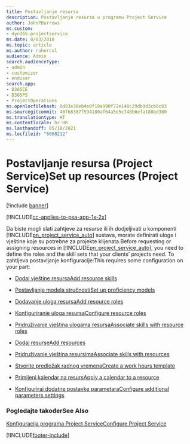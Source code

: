 ```yaml
---
title: Postavljanje resursa
description: Postavljanje resursa u programu Project Service
author: JohnPBurrows
ms.custom:
- dyn365-projectservice
ms.date: 8/03/2018
ms.topic: article
ms.author: ruhercul
audience: Admin
search.audienceType:
- admin
- customizer
- enduser
search.app:
- D365CE
- D365PS
- ProjectOperations
ms.openlocfilehash: 0d83e30eb4e0f10a990f72e148c29db9d3cb0c83
ms.sourcegitcommit: 40f68387f594180af64a5e5c748b6efa188bd300
ms.translationtype: HT
ms.contentlocale: hr-HR
ms.lasthandoff: 05/10/2021
ms.locfileid: "6008212"
---
```

# <a name="set-up-resources-project-service"></a><span data-ttu-id="b2d4d-103">Postavljanje resursa (Project Service)</span><span class="sxs-lookup"><span data-stu-id="b2d4d-103">Set up resources (Project Service)</span></span>

[!include [banner](../includes/psa-now-project-operations.md)]

[!INCLUDE[cc-applies-to-psa-app-1x-2x](../includes/cc-applies-to-psa-app-1x-2x.md)]

<span data-ttu-id="b2d4d-104">Da biste mogli slati zahtjeve za resurse ili ih dodjeljivati u komponenti [!INCLUDE[pn_project_service_auto](../includes/pn-project-service-auto.md)] sustava, morate definirati uloge i vještine koje su potrebne za projekte klijenata.</span><span class="sxs-lookup"><span data-stu-id="b2d4d-104">Before requesting or assigning resources in [!INCLUDE[pn_project_service_auto](../includes/pn-project-service-auto.md)], you need to define the roles and the skill sets that your clients’ projects need.</span></span> <span data-ttu-id="b2d4d-105">To zahtijeva postavljanje konfiguracije:</span><span class="sxs-lookup"><span data-stu-id="b2d4d-105">This requires some configuration on your part:</span></span>  
  
-   [<span data-ttu-id="b2d4d-106">Dodaj vještine resursa</span><span class="sxs-lookup"><span data-stu-id="b2d4d-106">Add resource skills</span></span>](../psa/add-resource-skills.md)  
  
-   [<span data-ttu-id="b2d4d-107">Postavljanje modela stručnosti</span><span class="sxs-lookup"><span data-stu-id="b2d4d-107">Set up proficiency models</span></span>](../psa/set-up-proficiency-models.md)  
  
-   [<span data-ttu-id="b2d4d-108">Dodavanje uloga resursa</span><span class="sxs-lookup"><span data-stu-id="b2d4d-108">Add resource roles</span></span>](../psa/add-resource-roles.md)  
  
-   [<span data-ttu-id="b2d4d-109">Konfiguriranje uloga resursa</span><span class="sxs-lookup"><span data-stu-id="b2d4d-109">Configure resource roles</span></span>](../psa/configure-resource-roles.md)  
  
-   [<span data-ttu-id="b2d4d-110">Pridruživanje vještina ulogama resursa</span><span class="sxs-lookup"><span data-stu-id="b2d4d-110">Associate skills with resource roles</span></span>](../psa/associate-skills-with-resource-roles.md)  
  
-   [<span data-ttu-id="b2d4d-111">Dodaj resurse</span><span class="sxs-lookup"><span data-stu-id="b2d4d-111">Add resources</span></span>](../psa/add-resources.md)  
  
-   [<span data-ttu-id="b2d4d-112">Pridruživanje vještina resursima</span><span class="sxs-lookup"><span data-stu-id="b2d4d-112">Associate skills with resources</span></span>](../psa/associate-skills-with-resources.md)  
  
-   [<span data-ttu-id="b2d4d-113">Stvorite predložak radnog vremena</span><span class="sxs-lookup"><span data-stu-id="b2d4d-113">Create a work hours template</span></span>](../psa/create-work-hours-template.md)  
  
-   [<span data-ttu-id="b2d4d-114">Primijeni kalendar na resurs</span><span class="sxs-lookup"><span data-stu-id="b2d4d-114">Apply a calendar to a resource</span></span>](../psa/apply-calendar-resource.md)  
  
-   [<span data-ttu-id="b2d4d-115">Konfiguriraj dodatne postavke parametara</span><span class="sxs-lookup"><span data-stu-id="b2d4d-115">Configure additional parameters settings</span></span>](../psa/configure-additional-parameters-settings.md)  
  
### <a name="see-also"></a><span data-ttu-id="b2d4d-116">Pogledajte također</span><span class="sxs-lookup"><span data-stu-id="b2d4d-116">See Also</span></span>  
 [<span data-ttu-id="b2d4d-117">Konfiguracija programa Project Service</span><span class="sxs-lookup"><span data-stu-id="b2d4d-117">Configure Project Service</span></span>](../psa/configure.md)


[!INCLUDE[footer-include](../includes/footer-banner.md)]